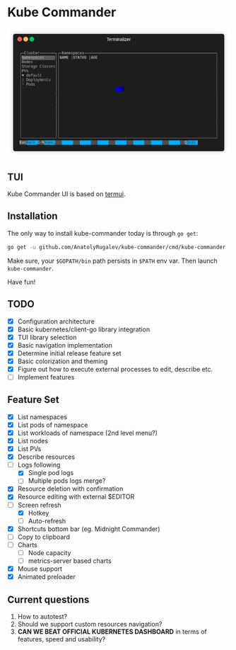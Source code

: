 # Kube Commander

![Kube Commander](docs/demo.gif)

## TUI

Kube Commander UI is based on [termui](https://github.com/gizak/termui).

## Installation

The only way to install kube-commander today is through `go get`:

```bash
go get -u github.com/AnatolyRugalev/kube-commander/cmd/kube-commander
```

Make sure, your `$GOPATH/bin` path persists in `$PATH` env var. Then
launch `kube-commander`.

Have fun! 

## TODO

- [X] Configuration architecture
- [X] Basic kubernetes/client-go library integration
- [X] TUI library selection
- [X] Basic navigation implementation
- [X] Determine initial release feature set
- [X] Basic colorization and theming
- [X] Figure out how to execute external processes to edit, describe etc.
- [ ] Implement features

## Feature Set

- [X] List namespaces
- [X] List pods of namespace
- [X] List workloads of namespace (2nd level menu?)
- [X] List nodes
- [X] List PVs
- [X] Describe resources
- [ ] Logs following
    - [X] Single pod logs
    - [ ] Multiple pods logs merge?
- [X] Resource deletion with confirmation
- [X] Resource editing with external $EDITOR
- [ ] Screen refresh
    - [X] Hotkey
    - [ ] Auto-refresh 
- [X] Shortcuts bottom bar (eg. Midnight Commander)
- [ ] Copy to clipboard
- [ ] Charts
    - [ ] Node capacity
    - [ ] metrics-server based charts
- [X] Mouse support
- [X] Animated preloader

## Current questions

1. How to autotest?
2. Should we support custom resources navigation?
3. **CAN WE BEAT OFFICIAL KUBERNETES DASHBOARD** in terms of features, speed and usability?
